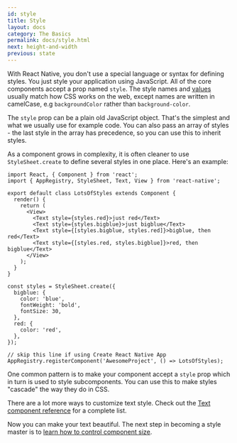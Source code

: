 ```yaml
---
id: style
title: Style
layout: docs
category: The Basics
permalink: docs/style.html
next: height-and-width
previous: state
---
```


With React Native, you don't use a special language or syntax for  defining styles. You just style your application using JavaScript. All of the core components accept a prop named `style`. The style names and [values](docs/colors.html) usually match how CSS works on the web, except names are written in camelCase, e.g `backgroundColor` rather than `background-color`.

The `style` prop can be a plain old JavaScript object. That's the simplest and what we usually use for example code. You can also pass an array of styles - the last style in the array has precedence, so you can use this to inherit styles.

As a component grows in complexity, it is often cleaner to use `StyleSheet.create` to define several styles in one place. Here's an example:

```ReactNativeWebPlayer
import React, { Component } from 'react';
import { AppRegistry, StyleSheet, Text, View } from 'react-native';

export default class LotsOfStyles extends Component {
  render() {
    return (
      <View>
        <Text style={styles.red}>just red</Text>
        <Text style={styles.bigblue}>just bigblue</Text>
        <Text style={[styles.bigblue, styles.red]}>bigblue, then red</Text>
        <Text style={[styles.red, styles.bigblue]}>red, then bigblue</Text>
      </View>
    );
  }
}

const styles = StyleSheet.create({
  bigblue: {
    color: 'blue',
    fontWeight: 'bold',
    fontSize: 30,
  },
  red: {
    color: 'red',
  },
});

// skip this line if using Create React Native App
AppRegistry.registerComponent('AwesomeProject', () => LotsOfStyles);
```

One common pattern is to make your component accept a `style` prop which in
turn is used to style subcomponents. You can use this to make styles "cascade" the way they do in CSS.

There are a lot more ways to customize text style. Check out the [Text component reference](docs/text.html) for a complete list.

Now you can make your text beautiful. The next step in becoming a style master is to [learn how to control component size](docs/height-and-width.html).
